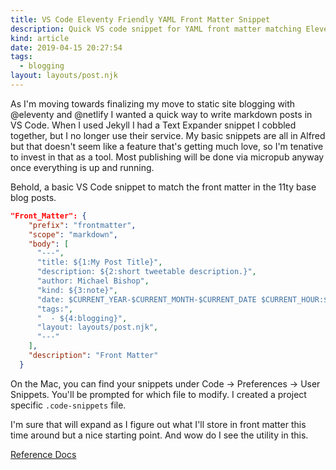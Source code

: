 ```yaml
---
title: VS Code Eleventy Friendly YAML Front Matter Snippet
description: Quick VS code snippet for YAML front matter matching Eleventy base blog static site generator.
kind: article
date: 2019-04-15 20:27:54
tags:
  - blogging
layout: layouts/post.njk
---
```


As I'm moving towards finalizing my move to static site blogging with @eleventy and @netlify I wanted a quick way to write markdown posts in VS Code. When I used Jekyll I had a Text Expander snippet I cobbled together, but I no longer use their service. My basic snippets are all in Alfred but that doesn't seem like a feature that's getting much love, so I'm tenative to invest in that as a tool. Most publishing will be done via micropub anyway once everything is up and running.

Behold, a basic VS Code snippet to match the front matter in the 11ty base blog posts.

```json
"Front_Matter": {
    "prefix": "frontmatter",
    "scope": "markdown",
    "body": [
      "---",
      "title: ${1:My Post Title}",
      "description: ${2:short tweetable description.}",
      "author: Michael Bishop",
      "kind: ${3:note}",
      "date: $CURRENT_YEAR-$CURRENT_MONTH-$CURRENT_DATE $CURRENT_HOUR:$CURRENT_MINUTE:$CURRENT_SECOND",
      "tags:",
      "  - ${4:blogging}",
      "layout: layouts/post.njk",
      "---"
    ],
    "description": "Front Matter"
  }
```

On the Mac, you can find your snippets under Code -> Preferences -> User Snippets. You'll be prompted for which file to modify. I created a project specific `.code-snippets` file.

I'm sure that will expand as I figure out what I'll store in front matter this time around but a nice starting point. And wow do I see the utility in this.

[Reference Docs](https://code.visualstudio.com/docs/editor/userdefinedsnippets)

